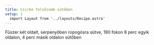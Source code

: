 ```yaml
---
title: Csirke felsőcomb sütőben
setup: |
  import Layout from '../layouts/Recipe.astro'
---
```


Fűszer két oldalt, serpenyőben ropogósra sütve,
190 fokon 8 perc egyik oldalon, 4 perc másik oldalon sütőben